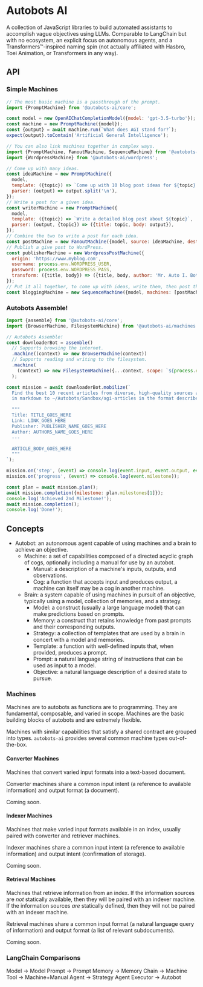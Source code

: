 # Autobots AI

A collection of JavaScript libraries to build automated assistants to accomplish vague objectives using LLMs. Comparable to LangChain but with no ecosystem, an explicit focus on autonomous agents, and a Transformers™-inspired naming spin (not actually affiliated with Hasbro, Toei Animation, or Transformers in any way).

## API

### Simple Machines

```js
// The most basic machine is a passthrough of the prompt.
import {PromptMachine} from '@autobots-ai/core';

const model = new OpenAIChatCompletionModel({model: 'gpt-3.5-turbo'});
const machine = new PromptMachine({model});
const {output} = await machine.run(`What does AGI stand for?`);
expect(output).toContain('Artificial General Intelligence');

// You can also link machines together in complex ways.
import {PromptMachine, FanoutMachine, SequenceMachine} from '@autobots-ai/core';
import {WordpressMachine} from '@autobots-ai/wordpress';

// Come up with many ideas.
const ideaMachine = new PromptMachine({
  model,
  template: ({topic}) => `Come up with 10 blog post ideas for ${topic} separated by newlines`,
  parser: (output) => output.split('\n'),
});
// Write a post for a given idea.
const writerMachine = new PromptMachine({
  model,
  template: ({topic}) => `Write a detailed blog post about ${topic}`,
  parser: (output, {topic}) => ({title: topic, body: output}),
});
// Combine the two to write a post for each idea.
const postMachine = new FanoutMachine({model, source: ideaMachine, destination: writerMachine});
// Publish a give post to WordPress.
const publisherMachine = new WordpressPostMachine({
  origin: 'https://www.myblog.com',
  username: process.env.WORDPRESS_USER,
  password: process.env.WORDPRESS_PASS,
  transform: ({title, body}) => ({title, body, author: 'Mr. Auto I. Bot', status: 'draft'}),
});
// Put it all together, to come up with ideas, write them, then post them.
const bloggingMachine = new SequenceMachine({model, machines: [postMachine, publisherMachine]});
```

### Autobots Assemble!

```js
import {assemble} from '@autobots-ai/core';
import {BrowserMachine, FilesystemMachine} from '@autobots-ai/machines';

// Autobots Assemble!
const downloaderBot = assemble()
  // Supports browsing the internet.
  .machine((context) => new BrowserMachine(context))
  // Supports reading and writing to the filesystem.
  .machine(
    (context) => new FilesystemMachine({...context, scope: `${process.env.HOME}/Autobots/Sandbox`})
  );

const mission = await downloaderBot.mobilize(`
  Find the best 10 recent articles from diverse, high-quality sources about AGI and save them
  in markdown to ~/Autobots/Sandbox/agi-articles in the format described in """ below.

  """
  Title: TITLE_GOES_HERE
  Link: LINK_GOES_HERE
  Publisher: PUBLISHER_NAME_GOES_HERE
  Author: AUTHORS_NAME_GOES_HERE
  ---

  ARTICLE_BODY_GOES_HERE
  """
`);

mission.on('step', (event) => console.log(event.input, event.output, event.machine));
mission.on('progress', (event) => console.log(event.milestone));

const plan = await mission.plan();
await mission.completion({milestone: plan.milestones[1]});
console.log('Achieved 2nd Milestone!');
await mission.completion();
console.log('Done!');
```

## Concepts

- Autobot: an autonomous agent capable of using machines and a brain to achieve an objective.
  - Machine: a set of capabilities composed of a directed acyclic graph of cogs, optionally including a manual for use by an autobot.
    - Manual: a description of a machine's inputs, outputs, and observations.
    - Cog: a function that accepts input and produces output, a machine can itself may be a cog in another machine.
  - Brain: a system capable of using machines in pursuit of an objective, typically using a model, collection of memories, and a strategy.
    - Model: a construct (usually a large language model) that can make predictions based on prompts.
    - Memory: a construct that retains knowledge from past prompts and their corresponding outputs.
    - Strategy: a collection of templates that are used by a brain in concert with a model and memories.
    - Template: a function with well-defined inputs that, when provided, produces a prompt.
    - Prompt: a natural language string of instructions that can be used as input to a model.
    - Objective: a natural language description of a desired state to pursue.

### Machines

Machines are to autobots as functions are to programming. They are fundamental, composable, and varied in scope. Machines are the basic building blocks of autobots and are extremely flexible.

Machines with similar capabilities that satisfy a shared contract are grouped into types. `autobots-ai` provides several common machine types out-of-the-box.

#### Converter Machines

Machines that convert varied input formats into a text-based document.

Converter machines share a common input intent (a reference to available information) and output format (a document).

Coming soon.

#### Indexer Machines

Machines that make varied input formats available in an index, usually paired with converter and retriever machines.

Indexer machines share a common input intent (a reference to available information) and output intent (confirmation of storage).

Coming soon.

#### Retrieval Machines

Machines that retrieve information from an index. If the information sources are _not_ statically available, then they will be paired with an indexer machine. If the information sources _are_ statically defined, then they will not be paired with an indexer machine.

Retrieval machines share a common input format (a natural language query of information) and output format (a list of relevant subdocuments).

Coming soon.

### LangChain Comparisons

Model -> Model
Prompt -> Prompt
Memory -> Memory
Chain -> Machine
Tool -> Machine+Manual
Agent -> Strategy
Agent Executor -> Autobot

